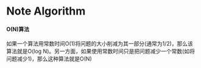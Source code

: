 # Note Algorithm

#### O(N)算法

如果一个算法用常数时间O(1)将问题的大小削减为其一部分(通常为1/2)，那么该算法就是O(log N)。另一方面，如果使用常数时间只是把问题减少一个常数(如将问题减少1)，那么这种算法就是O(N)